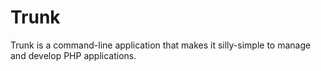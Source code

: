 # Trunk

Trunk is a command-line application that makes it silly-simple to manage and develop PHP applications.